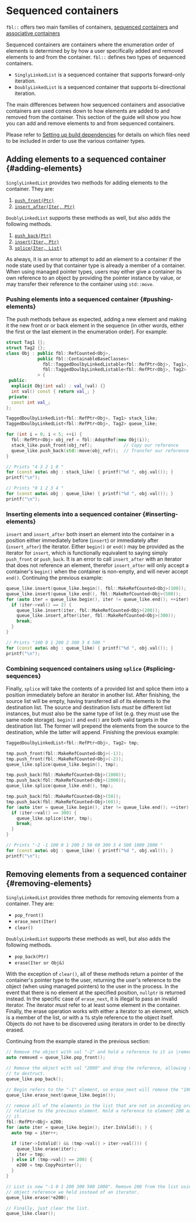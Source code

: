 # Sequenced containers

`fbl::` offers two main families of containers, [sequenced containers](sequenced_containers.md)
and [associative containers](associative_containers.md)

Sequenced containers are containers where the enumeration order of elements is
determined by by how a user specifically added and removed elements to and from
the container. `fbl::` defines two types of sequenced containers.

* `SinglyLinkedList` is a sequenced container that supports forward-only
  iteration.
* `DoublyLinkedList` is a sequenced container that supports bi-directional
  iteration.

The main differences between how sequenced containers and associative containers
are used comes down to how elements are added to and removed from the container.
This section of the guide will show you how you can add and remove elements to
and from sequenced containers.

Please refer to [Setting up build
dependencies](getting_started.md#build-dependencies) for details on which files
need to be included in order to use the various container types.

## Adding elements to a sequenced container {#adding-elements}

`SinglyLinkedList` provides two methods for adding elements to the container.
They are:

1. [`push_front(Ptr)`](#pushing-elements)
2. [`insert_after(Iter, Ptr)`](#inserting-elements)

`DoublyLinkedList` supports these methods as well, but also adds the following
methods.

1. [`push_back(Ptr)`](#pushing-elements)
2. [`insert(Iter, Ptr)`](#inserting-elements)
3. [`splice(Iter, List)`](#splicing-sequences)

As always, it is an error to attempt to add an element to a container if the
node state used by that container type is already a member of a container.
When using managed pointer types, users may either give a container its own
reference to an object by providing the pointer instance by value, or may
transfer their reference to the container using `std::move`.

### Pushing elements into a sequenced container {#pushing-elements}

The push methods behave as expected, adding a new element and making it the new
front or or back element in the sequence (in other words, either the first or
the last element in the enumeration order). For example:

```cpp
struct Tag1 {};
struct Tag2 {};
class Obj : public fbl::RefCounted<Obj>,
            public fbl::ContainableBaseClasses<
              fbl::TaggedDoulbyLinkedListable<fbl::RefPtr<Obj>, Tag1>,
              fbl::TaggedDoulbyLinkedListable<fbl::RefPtr<Obj>, Tag2>
            > {
 public:
  explicit Obj(int val) : val_(val) {}
  int val() const { return val_; }
 private:
  const int val_;
};

TaggedDoulbyLinkedList<fbl::RefPtr<Obj>, Tag1> stack_like;
TaggedDoulbyLinkedList<fbl::RefPtr<Obj>, Tag2> queue_like;

for (int i = 0; i < 5; ++i) {
  fbl::RefPtr<Obj> obj_ref = fbl::AdoptRef(new Obj(i));
  stack_like.push_front(obj_ref);            // Copy our reference
  queue_like.push_back(std::move(obj_ref));  // Transfer our reference
}

// Prints "4 3 2 1 0 "
for (const auto& obj : stack_like) { printf("%d ", obj.val()); }
printf("\n");

// Prints "0 1 2 3 4 "
for (const auto& obj : queue_like) { printf("%d ", obj.val()); }
printf("\n");
```

### Inserting elements into a sequenced container {#inserting-elements}

`insert` and `insert_after` both insert an element into the container in a
position either immediately before (`insert`) or immediately after
(`insert_after`) the iterator. Either `begin()` or `end()` may be provided as
the iterator for `insert`, which is functionally equivalent to saying simply
`push_front` or `push_back`. It is an error to call `insert_after` with an
iterator that does not reference an element, therefor `insert_after` will only
accept a container's `begin()` when the container is non-empty, and will never
accept `end()`. Continuing the previous example:

```cpp
queue_like.insert(queue_like.begin(), fbl::MakeRefCounted<Obj>(100));
queue_like.insert(queue_like.end(), fbl::MakeRefCounted<Obj>(500));
for (auto iter = queue_like.begin(), iter != queue_like.end(); ++iter) {
  if (iter->val() == 2) {
    queue_like.insert(iter, fbl::MakeRefCounted<Obj>(200));
    queue_like.insert_after(iter, fbl::MakeRefCounted<Obj>(300));
    break;
  }
}

// Prints "100 0 1 200 2 300 3 4 500 "
for (const auto& obj : queue_like) { printf("%d ", obj.val()); }
printf("\n");
```

### Combining sequenced containers using `splice` {#splicing-sequences}

Finally, `splice` will take the contents of a provided list and splice them into
a position immediately before an iterator in another list. After finishing, the
source list will be empty, having transferred all of its elements to the
destination list. The source and destination lists *must* be different list
instances, but must also be the same type of list (e.g. they must use the same
node storage). `begin()` and `end()` are both valid targets in the destination
list. The former will prepend the elements from the source to the destination,
while the latter will append. Finishing the previous example:

```cpp
TaggedDoulbyLinkedList<fbl::RefPtr<Obj>, Tag2> tmp;

tmp.push_front(fbl::MakeRefCounted<Obj>(-1));
tmp.push_front(fbl::MakeRefCounted<Obj>(-2));
queue_like.splice(queue_like.begin(), tmp);

tmp.push_back(fbl::MakeRefCounted<Obj>(1000));
tmp.push_back(fbl::MakeRefCounted<Obj>(2000));
queue_like.splice(queue_like.end(), tmp);

tmp.push_back(fbl::MakeRefCounted<Obj>(50));
tmp.push_back(fbl::MakeRefCounted<Obj>(60));
for (auto iter = queue_like.begin(), iter != queue_like.end(); ++iter) {
  if (iter->val() == 300) {
    queue_like.splice(iter, tmp);
    break;
  }
}

// Prints "-2 -1 100 0 1 200 2 50 60 300 3 4 500 1000 2000 "
for (const auto& obj : queue_like) { printf("%d ", obj.val()); }
printf("\n");
```

## Removing elements from a sequenced container {#removing-elements}

`SinglyLinkedList` provides three methods for removing elements from a container.
They are:

* `pop_front()`
* `erase_next(Iter)`
* `clear()`

`DoublyLinkedList` supports these methods as well, but also adds the following
methods.

* `pop_back(Ptr)`
* `erase(Iter or Obj&)`

With the exception of `clear()`, all of these methods return a pointer of the
container's pointer type to the user, returning the user's reference to the
object (when using managed pointers) to the user in the process. In the event
that there is no element at the specified position, `nullptr` is returned
instead. In the specific case of `erase_next`, it is illegal to pass an invalid
iterator. The iterator *must* refer to at least some element in the container.
Finally, the erase operation works with either a iterator to an element, which
is a member of the list, or with a `T&` style reference to the object itself.
Objects do not have to be discovered using iterators in order to be directly
erased.

Continuing from the example stared in the previous section:

```cpp
// Remove the object with val "-2" and hold a reference to it in |removed|.
auto removed = queue_like.pop_front();

// Remove the object with val "2000" and drop the reference, allowing the object
// to destruct.
queue_like.pop_back();

// Begin refers to the "-1" element, so erase_next will remove the "100" element
queue_like.erase_next(queue_like.begin());

// remove all of the elements in the list that are not in ascending order,
// relative to the previous element. Hold a reference to element 200 as we pass
// it.
fbl::RefPtr<Obj> e200;
for (auto iter = queue_like.begin(); iter.IsValid(); ) {
  auto tmp = iter++;

  if (iter->IsValid() && (tmp->val() > iter->val())) {
    queue_like.erase(iter);
    iter = tmp;
  } else if (tmp->val() == 200) {
    e200 = tmp.CopyPointer();
  }
}

// List is now "-1 0 1 200 300 500 1000". Remove 200 from the list using the
// object reference we held instead of an iterator.
queue_like.erase(*e200);

// Finally, just clear the list.
queue_like.clear();
```
